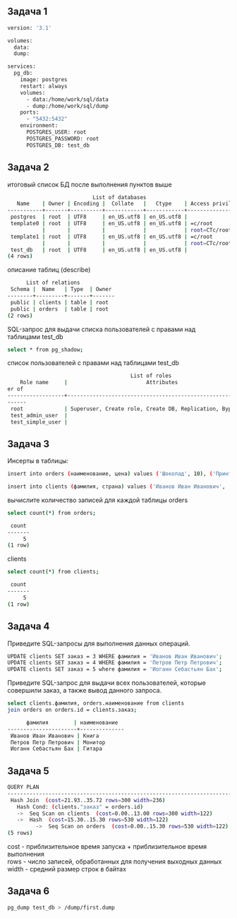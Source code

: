 ## Задача 1
```sh
version: '3.1'

volumes:
  data:
  dump:

services:
  pg_db:
    image: postgres
    restart: always
    volumes:
      - data:/home/work/sql/data
      - dump:/home/work/sql/dump
    ports:
      - "5432:5432"
    environment:
      POSTGRES_USER: root
      POSTGRES_PASSWORD: root
      POSTGRES_DB: test_db
```

## Задача 2
итоговый список БД после выполнения пунктов выше
```sh
                           List of databases
   Name    | Owner | Encoding |  Collate   |   Ctype    | Access privileges 
-----------+-------+----------+------------+------------+-------------------
 postgres  | root  | UTF8     | en_US.utf8 | en_US.utf8 | 
 template0 | root  | UTF8     | en_US.utf8 | en_US.utf8 | =c/root          +
           |       |          |            |            | root=CTc/root
 template1 | root  | UTF8     | en_US.utf8 | en_US.utf8 | =c/root          +
           |       |          |            |            | root=CTc/root
 test_db   | root  | UTF8     | en_US.utf8 | en_US.utf8 | 
(4 rows)

```
описание таблиц (describe)
```sh
      List of relations
 Schema |  Name   | Type  | Owner 
--------+---------+-------+-------
 public | clients | table | root
 public | orders  | table | root
(2 rows)
```
SQL-запрос для выдачи списка пользователей с правами над таблицами test_db
```sh
select * from pg_shadow;
```
список пользователей с правами над таблицами test_db
```sh
                                       List of roles
    Role name     |                         Attributes                         | Memb
er of 
------------------+------------------------------------------------------------+-----
------
 root             | Superuser, Create role, Create DB, Replication, Bypass RLS | {}
 test_admin_user  |                                                            | {}
 test_simple_user |                                                            | {}
```
## Задача 3
Инсерты  в таблицы:
```sh
insert into orders (наименование, цена) values ('Шоколад', 10), ('Принтер', 3000), ('Книга', 500), ('Монитор', 7000), ('Гитара', 4000);
```
```sh
insert into clients (фамилия, страна) values ('Иванов Иван Иванович', 'USA'), ('Петров Петр Петрович', 'Canada'), ('Иоганн Себастьян Бах', 'Japan'), ('Ронни Джеймс Дио', 'Russia'), ('Ritchie Blackmore', 'Russia');
```
вычислите количество записей для каждой таблицы
orders
```sh
select count(*) from orders;
```
```sh
 count 
-------
     5
(1 row)
```
clients
```sh
select count(*) from clients;
```
```sh
 count 
-------
     5
(1 row)
```
## Задача 4
Приведите SQL-запросы для выполнения данных операций.
```sh
UPDATE clients SET заказ = 3 WHERE фамилия = 'Иванов Иван Иванович';
UPDATE clients SET заказ = 4 WHERE фамилия = 'Петров Петр Петрович';
UPDATE clients SET заказ = 5 where фамилия = 'Иоганн Себастьян Бах';
```
Приведите SQL-запрос для выдачи всех пользователей, которые совершили заказ, а также вывод данного запроса.
```sh
select clients.фамилия, orders.наименование from clients
join orders on orders.id = clients.заказ;
```
```sh
      фамилия        | наименование 
----------------------+--------------
 Иванов Иван Иванович | Книга
 Петров Петр Петрович | Монитор
 Иоганн Себастьян Бах | Гитара
```
## Задача 5
```sh
QUERY PLAN                               
-----------------------------------------------------------------------
 Hash Join  (cost=21.93..35.72 rows=300 width=236)
   Hash Cond: (clients."заказ" = orders.id)
   ->  Seq Scan on clients  (cost=0.00..13.00 rows=300 width=122)
   ->  Hash  (cost=15.30..15.30 rows=530 width=122)
         ->  Seq Scan on orders  (cost=0.00..15.30 rows=530 width=122)
(5 rows)
```
cost - приблизительное время запуска + приблизительное время выполнения  
rows - число записей, обработанных для получения выходных данных  
width - средний размер строк в байтах

## Задача 6
```sh
pg_dump test_db > /dump/first.dump
```










